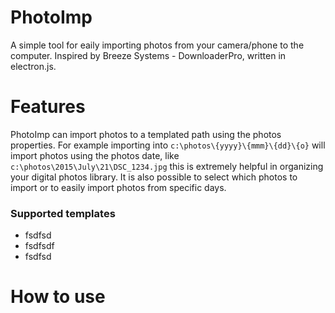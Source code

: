 # PhotoImp
A simple tool for eaily importing photos from your camera/phone to the computer. Inspired by Breeze Systems - DownloaderPro, written in electron.js.
# Features
PhotoImp can import photos to a templated path using the photos properties. For example importing into `c:\photos\{yyyy}\{mmm}\{dd}\{o}` will import photos using the photos date, like `c:\photos\2015\July\21\DSC_1234.jpg` this is extremely helpful in organizing your digital photos library.
It is also possible to select which photos to import or to easily import photos from specific days.

### Supported templates
* fsdfsd
* fsdfsdf
* fsdfsd
# How to use

